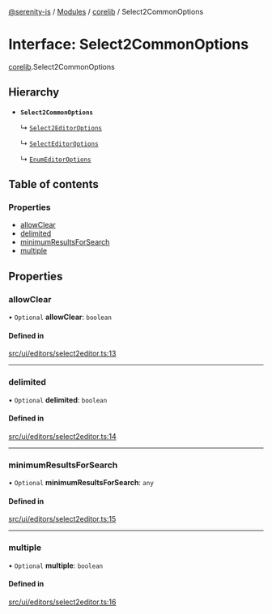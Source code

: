 [@serenity-is](../README.md) / [Modules](../modules.md) / [corelib](../modules/corelib.md) / Select2CommonOptions

# Interface: Select2CommonOptions

[corelib](../modules/corelib.md).Select2CommonOptions

## Hierarchy

- **`Select2CommonOptions`**

  ↳ [`Select2EditorOptions`](corelib.Select2EditorOptions.md)

  ↳ [`SelectEditorOptions`](corelib.SelectEditorOptions.md)

  ↳ [`EnumEditorOptions`](corelib.EnumEditorOptions.md)

## Table of contents

### Properties

- [allowClear](corelib.Select2CommonOptions.md#allowclear)
- [delimited](corelib.Select2CommonOptions.md#delimited)
- [minimumResultsForSearch](corelib.Select2CommonOptions.md#minimumresultsforsearch)
- [multiple](corelib.Select2CommonOptions.md#multiple)

## Properties

### allowClear

• `Optional` **allowClear**: `boolean`

#### Defined in

[src/ui/editors/select2editor.ts:13](https://github.com/serenity-is/serenity/blob/master/packages/corelib/src/ui/editors/select2editor.ts#L13)

___

### delimited

• `Optional` **delimited**: `boolean`

#### Defined in

[src/ui/editors/select2editor.ts:14](https://github.com/serenity-is/serenity/blob/master/packages/corelib/src/ui/editors/select2editor.ts#L14)

___

### minimumResultsForSearch

• `Optional` **minimumResultsForSearch**: `any`

#### Defined in

[src/ui/editors/select2editor.ts:15](https://github.com/serenity-is/serenity/blob/master/packages/corelib/src/ui/editors/select2editor.ts#L15)

___

### multiple

• `Optional` **multiple**: `boolean`

#### Defined in

[src/ui/editors/select2editor.ts:16](https://github.com/serenity-is/serenity/blob/master/packages/corelib/src/ui/editors/select2editor.ts#L16)

